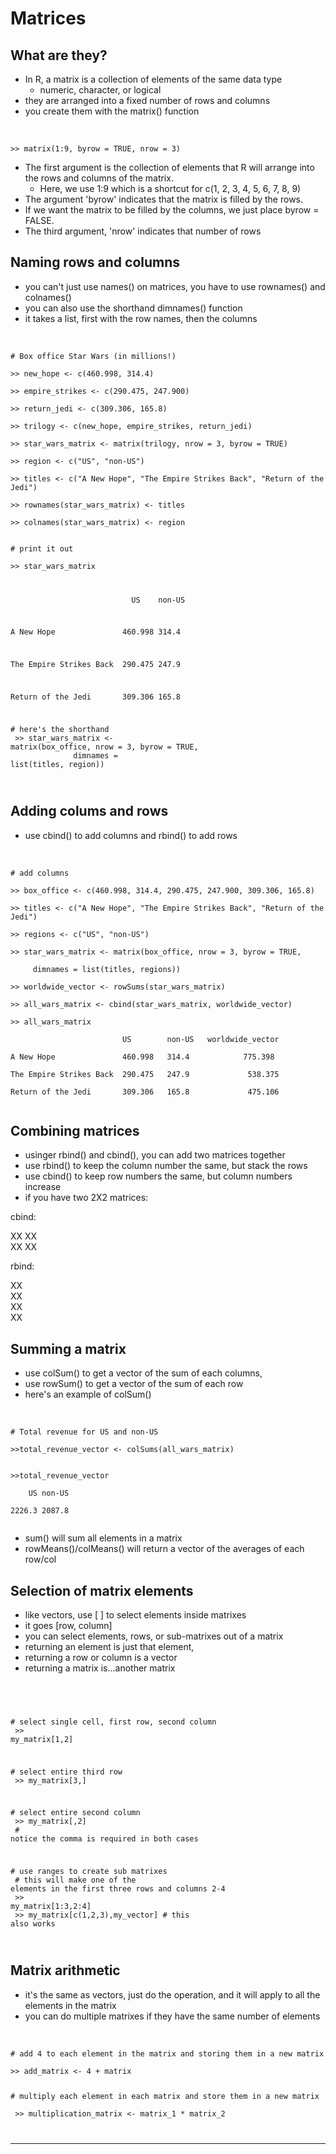 # Matrices

## What are they?
- In R, a matrix is a collection of elements of the same data type 
  - numeric, character, or logical
- they are arranged into a fixed number of rows and columns
- you create them with the matrix() function 

</ul>
 <br/>
<div class='overflow'>
<div class="console">
<code>
>> matrix(1:9, byrow = TRUE, nrow = 3)
</code>
</div> 
</div>


- The first argument is the collection of elements that R will arrange into the rows and columns of the matrix.
  - Here, we use 1:9 which is a shortcut for c(1, 2, 3, 4, 5, 6, 7, 8, 9)
- The argument 'byrow' indicates that the matrix is filled by the rows. 
- If we want the matrix to be filled by the columns, we just place byrow = FALSE.
- The third argument, 'nrow' indicates that number of rows

## Naming rows and columns 
- you can't just use names() on matrices, you have to use rownames() and colnames()
- you can also use the shorthand dimnames() function
 - it takes a list, first with the row names, then the columns 

</ul>
 <br/>
<div class='overflow'>
<div class="console">
<code>
# Box office Star Wars (in millions!)<br />
>> new_hope <- c(460.998, 314.4)<br />
>> empire_strikes <- c(290.475, 247.900)<br />
>> return_jedi <- c(309.306, 165.8)<br />
>> trilogy <- c(new_hope, empire_strikes, return_jedi)<br />
>> star_wars_matrix <- matrix(trilogy, nrow = 3, byrow = TRUE)<br />
>> region <- c("US", "non-US")<br />
>> titles <- c("A New Hope", "The Empire Strikes Back", "Return of the Jedi")<br />
>> rownames(star_wars_matrix) <- titles<br />
>> colnames(star_wars_matrix) <- region<br /><br />
# print it out<br />
>> star_wars_matrix<br />

&nbsp;&nbsp;&nbsp;&nbsp;&nbsp;&nbsp;&nbsp;&nbsp;&nbsp;&nbsp;&nbsp;&nbsp;&nbsp;&nbsp;&nbsp;&nbsp;&nbsp;&nbsp;&nbsp;&nbsp;&nbsp;&nbsp;&nbsp;&nbsp;&nbsp;&nbsp; US &nbsp;&nbsp; non-US

A New Hope &nbsp;&nbsp;&nbsp;&nbsp;&nbsp;&nbsp;&nbsp;&nbsp;&nbsp;&nbsp;&nbsp;&nbsp;&nbsp;&nbsp;460.998  314.4

The Empire Strikes Back&nbsp; 290.475  247.9

Return of the Jedi     &nbsp;&nbsp;&nbsp;&nbsp;&nbsp; 309.306  165.8

\# here's the shorthand<br />
\>\> star_wars_matrix <- matrix(box_office, nrow = 3, byrow = TRUE,<br/>&nbsp;&nbsp;&nbsp;&nbsp;&nbsp;&nbsp;&nbsp;&nbsp;&nbsp;&nbsp;&nbsp;&nbsp;&nbsp;&nbsp;dimnames = list(titles, region))

</code>
</div> 
</div>

## Adding colums and rows 
 - use cbind() to add columns and rbind() to add rows

</ul>
 <br/>
<div class='overflow'>
<div class="console">
<code>
# add columns <br />
>> box_office <- c(460.998, 314.4, 290.475, 247.900, 309.306, 165.8)<br />
>> titles <- c("A New Hope", "The Empire Strikes Back", "Return of the Jedi")<br />
>> regions <- c("US", "non-US")<br />
>> star_wars_matrix <- matrix(box_office, nrow = 3, byrow = TRUE,<br />
&nbsp;&nbsp;&nbsp;&nbsp;&nbsp;dimnames = list(titles, regions))<br />
>> worldwide_vector <- rowSums(star_wars_matrix)<br />
>> all_wars_matrix <- cbind(star_wars_matrix, worldwide_vector)<br />
>> all_wars_matrix <br />
&nbsp;&nbsp;&nbsp;&nbsp;&nbsp;&nbsp;&nbsp;&nbsp;&nbsp;&nbsp;&nbsp;&nbsp;&nbsp;&nbsp;&nbsp;&nbsp;&nbsp;&nbsp;&nbsp;&nbsp;&nbsp;&nbsp;&nbsp;&nbsp;&nbsp;US &nbsp;&nbsp;&nbsp;&nbsp;&nbsp;&nbsp;&nbsp;non-US &nbsp; worldwide_vector<br/>
A New Hope &nbsp;&nbsp;&nbsp;&nbsp;&nbsp;&nbsp;&nbsp;&nbsp;&nbsp;&nbsp;&nbsp;&nbsp;&nbsp;&nbsp;460.998 &nbsp; 314.4         &nbsp;&nbsp; 775.398<br/>
The Empire Strikes Back &nbsp;290.475 &nbsp; 247.9          &nbsp;&nbsp;&nbsp;538.375<br/>
Return of the Jedi &nbsp;&nbsp;&nbsp;&nbsp;&nbsp; 309.306 &nbsp; 165.8          &nbsp;&nbsp;&nbsp;475.106<br/>
</code>
</div> 
</div>

## Combining matrices 
- usinger rbind() and cbind(), you can add two matrices together
- use rbind() to keep the column number the same, but stack the rows 
- use cbind() to keep row numbers the same, but column numbers increase 
- if you have two 2X2 matrices: 

cbind: 

XX XX<br/>
XX XX

rbind: 

XX<br/>
XX<br/>
XX<br/>
XX<br/>

## Summing a matrix 

- use colSum() to get a vector of the sum of each columns,
- use rowSum() to get a vector of the sum of each row
- here's an example of colSum()

</ul>
 <br/>
<div class='overflow'>
<div class="console">
<code>
# Total revenue for US and non-US<br/>
>>total_revenue_vector <- colSums(all_wars_matrix)<br /><br/>
>>total_revenue_vector<br />
&nbsp;&nbsp;&nbsp;&nbsp;US non-US<br /> 
2226.3 2087.8

</code>
</div> 
</div>

- sum() will sum all elements in a matrix 
- rowMeans()/colMeans() will return a vector of the averages of each row/col



## Selection of matrix elements
- like vectors, use [ ] to select elements inside matrixes 
 - it goes [row, column]
- you can select elements, rows, or sub-matrixes out of a matrix 
 - returning an element is just that element, 
 - returning a row or column is a vector
 - returning a matrix is...another matrix 

</ul>
 <br/>
<div class='overflow'>
<div class="console">
<code>

\# select single cell, first row, second column<br />
\>> my_matrix[1,2]

\# select entire third row<br /> 
\>> my_matrix[3,]

\# select entire second column<br /> 
\>> my_matrix[,2]<br />
\# notice the comma is required in both cases

\# use ranges to create sub matrixes<br />
\# this will make one of the elements in the first three rows and columns 2-4<br />
\>> my_matrix[1:3,2:4]<br />
\>> my_matrix[c(1,2,3),my_vector] # this also works<br />

</code>
</div> 
</div>

## Matrix arithmetic 
- it's the same as vectors, just do the operation, and it will apply to all the 
  elements in the matrix 
- you can do multiple matrixes if they have the same number of elements 

</ul>
 <br/>
<div class='overflow'>
<div class="console">
<code>
# add 4 to each element in the matrix and storing them in a new matrix<br /> 
>> add_matrix <- 4 + matrix 

\# multiply each element in each matrix and store them in a new matrix <br />
\>> multiplication_matrix <- matrix_1 * matrix_2

</code>
</div> 
</div>


-----------------------
<br /><br /><br /><br />
